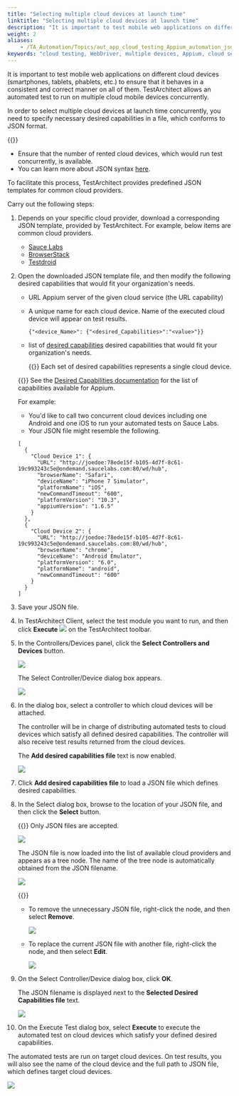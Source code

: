 ```yaml
--- 
title: "Selecting multiple cloud devices at launch time"
linktitle: "Selecting multiple cloud devices at launch time"
description: "It is important to test mobile web applications on different cloud devices (smartphones, tablets, phablets, etc.) to ensure that it behaves in a consistent and correct manner on all of them. TestArchitect allows an automated test to run on multiple cloud mobile devices concurrently."
weight: 2
aliases: 
    - /TA_Automation/Topics/aut_app_cloud_testing_Appium_automation_json.html
keywords: "cloud testing, WebDriver, multiple devices, Appium, cloud services, WebDriver, workflow, multiple devices"
---
```


It is important to test mobile web applications on different cloud devices \(smartphones, tablets, phablets, etc.\) to ensure that it behaves in a consistent and correct manner on all of them. TestArchitect allows an automated test to run on multiple cloud mobile devices concurrently.

In order to select multiple cloud devices at launch time concurrently, you need to specify necessary desired capabilities in a file, which conforms to JSON format.

{{<note>}}

-   Ensure that the number of rented cloud devices, which would run test concurrently, is available.
-   You can learn more about JSON syntax [here](http://www.w3schools.com/js/js_json_syntax.asp).

To facilitate this process, TestArchitect provides predefined JSON templates for common cloud providers.

Carry out the following steps:

1.  Depends on your specific cloud provider, download a corresponding JSON template, provided by TestArchitect. For example, below items are common cloud providers.

    -   [Sauce Labs](http://testarchitect.logigear.com/onlinehelp/test_sample/SauceLabs.json)
    -   [BrowserStack](http://testarchitect.logigear.com/onlinehelp/test_sample/BrowserStack.json)
    -   [Testdroid](http://testarchitect.logigear.com/onlinehelp/test_sample/testdroid.json)
2.  Open the downloaded JSON template file, and then modify the following desired capabilities that would fit your organization's needs.

    -   URL Appium server of the given cloud service \(the URL capability\)
    -   A unique name for each cloud device. Name of the executed cloud device will appear on test results.

        ```
        {"<device_Name>": {"<desired_Capabilities>":"<value>"}}
        ```

    -   list of [desired capabilities](/automation-guide/application-testing/mobile-testing/testing-in-the-cloud/testarchitect-and-appium/#section_p5f_qp3_gy) desired capabilities that would fit your organization's needs.

        {{<tip>}} Each set of desired capabilities represents a single cloud device.

    {{<note>}} See the [Desired Capabilities documentation](http://appium.io/slate/en/master/?ruby#appium-server-capabilities) for the list of capabilities available for Appium.

    For example:

    -   You'd like to call two concurrent cloud devices including one Android and one iOS to run your automated tests on Sauce Labs.
    -   Your JSON file might resemble the following.
    ```
    [
      {
        "Cloud Device 1": {
          "URL": "http://joedoe:78ede15f-b105-4d7f-8c61-19c993243c5e@ondemand.saucelabs.com:80/wd/hub",
          "browserName": "Safari",
          "deviceName": "iPhone 7 Simulator",
          "platformName": "iOS",
          "newCommandTimeout": "600",
          "platformVersion": "10.3",
          "appiumVersion": "1.6.5"
        }
      },
      {
        "Cloud Device 2": {
          "URL": "http://joedoe:78ede15f-b105-4d7f-8c61-19c993243c5e@ondemand.saucelabs.com:80/wd/hub",
          "browserName": "chrome",
          "deviceName": "Android Emulator",
          "platformVersion": "6.0",
          "platformName": "android",
          "newCommandTimeout": "600"
        }
      }
    ]
    ```

3.  Save your JSON file.

4.  In TestArchitect Client, select the test module you want to run, and then click **Execute** ![](/images/TA_Automation/Images/btn.TAC_toolbar.Execute.png) on the TestArchitect toolbar.

5.  In the Controllers/Devices panel, click the **Select Controllers and Devices** button.

    ![](/images/TA_Automation/Images/Select_controllers_and_devices_cloud.png)

    The Select Controller/Device dialog box appears.

    ![](/images/TA_Automation/Images/Select_controllers_and_devices_dlg.png)

6.  In the dialog box, select a controller to which cloud devices will be attached.

    The controller will be in charge of distributing automated tests to cloud devices which satisfy all defined desired capabilities. The controller will also receive test results returned from the cloud devices.

    The **Add desired capabilities file** text is now enabled.

    ![](/images/TA_Automation/Images/Select_controllers_and_devices_dlg_desired_capabilities.png)

7.  Click **Add desired capabilities file** to load a JSON file which defines desired capabilities.

8.  In the Select dialog box, browse to the location of your JSON file, and then click the **Select** button.

    {{<restriction>}} Only JSON files are accepted.

    ![](/images/TA_Automation/Images/Select_dlg_desired_capabilitties.png)

    The JSON file is now loaded into the list of available cloud providers and appears as a tree node. The name of the tree node is automatically obtained from the JSON filename.

    ![](/images/TA_Automation/Images/Select_controllers_and_devices_dlg_desired_capabilities_selected.png)

    {{<tip>}}

    -   To remove the unnecessary JSON file, right-click the node, and then select **Remove**.

        ![](/images/TA_Automation/Images/remove_cloud_devices.png)

    -   To replace the current JSON file with another file, right-click the node, and then select **Edit**.

        ![](/images/TA_Automation/Images/edit_cloud_devices.png)

9.  On the Select Controller/Device dialog box, click **OK**.

    The JSON filename is displayed next to the **Selected Desired Capabilities file** text.

    ![](/images/TA_Automation/Images/Controller_device_panel.png)

10. On the Execute Test dialog box, select **Execute** to execute the automated test on cloud devices which satisfy your defined desired capabilities.


The automated tests are run on target cloud devices. On test results, you will also see the name of the cloud device and the full path to JSON file, which defines target cloud devices.

![](/images/TA_Automation/Images/result_desired_cap_name.png)



